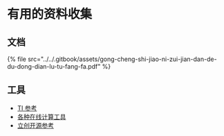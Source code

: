 # 有用的资料收集

## 文档

{% file src="../../.gitbook/assets/gong-cheng-shi-jiao-ni-zui-jian-dan-de-du-dong-dian-lu-tu-fang-fa.pdf" %}

## 工具

* [TI 参考](http://www.ti.com.cn/cn/reference-designs/index.html#search?)
* [各种在线计算工具](https://tool.520101.com/dianlu/diangonglv/)
* [立创开源参考](https://lceda.cn/explore)





